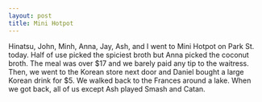```yaml
---
layout: post
title: Mini Hotpot
---
```


Hinatsu, John, Minh, Anna, Jay, Ash, and I went to Mini Hotpot on Park St. today. Half of use picked the spiciest broth but Anna picked the coconut broth. The meal was over $17 and we barely paid any tip to the waitress. Then, we went to the Korean store next door and Daniel bought a large Korean drink for $5. We walked back to the Frances around a lake. When we got back, all of us except Ash played Smash and Catan.